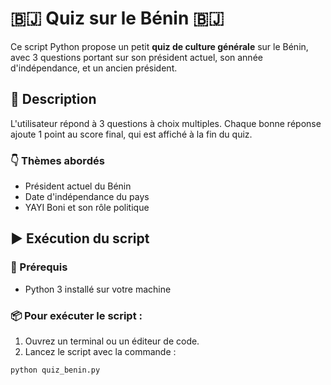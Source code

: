 # 🇧🇯 Quiz sur le Bénin 🇧🇯

Ce script Python propose un petit **quiz de culture générale** sur le Bénin, avec 3 questions portant sur son président actuel, son année d'indépendance, et un ancien président.

## 🧠 Description

L'utilisateur répond à 3 questions à choix multiples. Chaque bonne réponse ajoute 1 point au score final, qui est affiché à la fin du quiz.

### 👇 Thèmes abordés

- Président actuel du Bénin
- Date d'indépendance du pays
- YAYI Boni et son rôle politique

## ▶️ Exécution du script

### 🔧 Prérequis

- Python 3 installé sur votre machine

### 📦 Pour exécuter le script :

1. Ouvrez un terminal ou un éditeur de code.
2. Lancez le script avec la commande :

```bash
python quiz_benin.py
